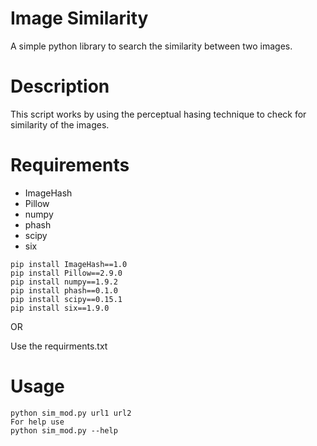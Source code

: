 # Image Similarity

A simple python library to search the similarity between two images.

# Description

This script works by using the perceptual hasing technique to check for similarity of the images.

# Requirements

- ImageHash
- Pillow
- numpy
- phash
- scipy
- six
```
pip install ImageHash==1.0
pip install Pillow==2.9.0
pip install numpy==1.9.2
pip install phash==0.1.0
pip install scipy==0.15.1
pip install six==1.9.0
```

OR 

Use the requirments.txt
# Usage

```
python sim_mod.py url1 url2
For help use
python sim_mod.py --help
```
